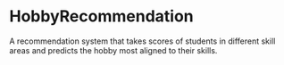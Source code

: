 # HobbyRecommendation
A recommendation system that takes scores of students in different skill areas and predicts the hobby most aligned to their skills.
